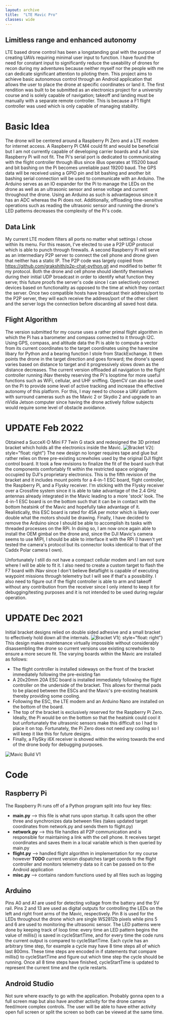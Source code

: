 ```yaml
---
layout: archive
title:  "LTE Mavic Pro"
classes: wide
---
```


## Limitless range and enhanced autonomy

LTE based drone control has been a longstanding goal with the purpose of creating UAVs requiring minimal user input to function. I have found the need for constant input to significantly reduce the useability of drones for recon during my adventures because neither myself nor the people with me can dedicate significant attention to piloting them. This project aims to achieve basic autonomous control through an Android application that allows the user to place the drone at specific coordinates or land it. The first rendition was built to be submitted as an electronics project for a university course and is solely capable of navigation; takeoff and landing must be manually with a separate remote controller. This is because a F1 flight controller was used which is only capable of managing stability. 

# Basic Idea

The drone will be centered around a Raspberry Pi Zero and a LTE modem for internet access. A Raspberry Pi CM4 could fit and would be beneficial but I am not currently capable of developing carrier boards and a full size Raspberry Pi will not fit. The Pi's serial port is dedicated to communicating with the flight controller through iBus since iBus operates at 115200 baud and bit bashing on the Pi becomes unreliable past 19200 baud. The GPS data will be received using a GPIO pin and bit bashing and another bit bashing serial connection will be used to communicate with an Arduino. The Arduino serves as an IO expander for the Pi to manage the LEDs on the drone as well as an ultrasonic sensor and sense voltage and current throughout the drone. Using an Arduino as such is advantageous since it has an ADC whereas the Pi does not. Additionally, offloading time-sensitive operations such as reading the ultrasonic sensor and running the drone's LED patterns decreases the complexity of the Pi's code.

## Data Link

My current LTE modem filters all ports no matter what settings I chose within its menu. For this reason, I've elected to use a P2P UDP protocol which is able to punch through firewalls. A second Raspberry Pi will serve as an intermediary P2P server to connect the cell phone and drone given that neither has a static IP. The P2P code was largely copied from https://github.com/grakshith/p2p-chat-python.git and modified to better fit my protocol. Both the drone and cell phone should identify themselves during their initial UDP broadcast in order to identify what function they serve; this future proofs the server's code since I can selectively connect devices based on functionality as opposed to the time at which they contact the server. Once two compatible hosts have broadcast their address/port to the P2P server, they will each receive the address/port of the other client and the server logs the connection before discarding all saved host data. 

## Flight Algorithm

The version submitted for my course uses a rather primal flight algorithm in which the Pi has a barometer and compass connected to it through I2C. Using GPS, compass, and altitude data the Pi is able to compute a vector from its current coordinates to the target coordinates using the haversine libary for Python and a bearing function I stole from StackExchange. It then points the drone in the target direction and goes forward; the drone's speed varies based on distance to target and it progressively slows down as the distance decreases. The current version offloaded all navigation to the flight controller running iNav thereby reserving the Pi's looptime for more useful functions such as WiFi, cellular, and UHF sniffing. OpenCV can also be used on the Pi to provide some level of active tracking and increase the effective autonomy of this platform. For this, I may need to choose a UAV platform with surround cameras such as the Mavic 2 or Skydio 2 and upgrade to an nVidia Jetson computer since having the drone actively follow subjects would require some level of obstacle avoidance.

# UPDATE Feb 2022

Obtained a SucceX-D Mini F7 Twin G stack and redesigned the 3D printed bracket which holds all the electronics inside the Mavic. 
![Bracket V2](/assets/img/hacked-mavic/board-mount-V3.PNG){: style="float: right"}
The new design no longer requires tape and glue but rather relies on three pre-existing screwholes used by the original DJI flight control board. It took a few revisions to finalize the fit of the board such that the components comfortably fit within the restricted space originally occupied by DJI's proprietary electronics. This is the fifth revision of the bracket and it includes mount points for a 4-in-1 ESC board, flight controller, the Raspberry Pi, and a Flysky receiver. I'm sticking with the Flysky receiver over a Crossfire system since it is able to take advantage of the 2.4 GHz antennas already integrated in the Mavic leading to a more 'stock' look. The 4-in-1 ESC board is on the bottom such that it can be in contact with the bottom heatsink of the Mavic and hopefully take advantage of it. Realistically, this ESC board is rated for 45A per motor which is likely over double what the motors should be drawing. Finally, I have decided to remove the Arduino since I should be able to accomplish its tasks with threaded processes on the RPi. In doing so, I am now once again able to install the OEM gimbal on the drone and, since the DJI Mavic's camera seems to use MIPI, I should be able to interface it with the RPi (I haven't yet tested the camera's protocol but its connector looks identical to that of the Caddx Polar camera I own).

Unfortunately I still do not have a compact cellular modem and I am not sure where I will be able to fit it. I also need to create a custom target to flash the F7 board with iNav since I don't believe Betaflight is capable of executing waypoint missions through telemetry but I will see if that's a possibility. I also need to figure out if the flight controller is able to arm and takeoff without any contribution from the receiver since I only intend to keep it for debugging/testing purposes and it is not intended to be used during regular operation.


# UPDATE Dec 2021

Initial bracket designs relied on double sided adhesive and a small bracket to effectively hold down all the internals. 
![Bracket V1](/assets/img/hacked-mavic/board-mount-V1.PNG){: style="float: right"}
This design makes maintenance virtually impossible without considerably disassembling the drone so current versions use existing screwholes to ensure a more secure fit. The varying boards within the Mavic are installed as follows: 
- The flight controller is installed sideways on the front of the bracket immediately following the pre-existing fan 
- A 20x20mm 20A ESC board is installed immediately following the flight controller on the underside of the bracket. This allows for thermal pads to be placed between the ESCs and the Mavic's pre-existing heatsink thereby providing some cooling.
- Following the ESC, the LTE modem and an Arduino Nano are installed on the bottom of the board.
- The top of the bracket is exclusively reserved for the Raspberry Pi Zero. Ideally, the Pi would be on the bottom so that the heatsink could cool it but unfortunately the ultrasonic sensors make this difficult so I had to place it on top. Fortunately, the Pi Zero does not need any cooling so I will keep it like this for future designs.
- Finally, a FlySky i6X receiver is shoved within the wiring towards the end of the drone body for debugging purposes.

![Mavic Build V1](/assets/img/hacked-mavic/build-V1.jpg)

# Code

## Raspberry Pi

The Raspberry Pi runs off of a Python program split into four key files: 
- **main.py** --> this file is what runs upon startup. It calls upon the other three and synchronizes data between files (takes updated target coordinates from network.py and sends them to flight.py)
- **network.py** --> this file handles all P2P communication and is responsible for maintaining a link with the cell phone. It receives target coordinates and saves them in a local variable which is then queried by main.py
- **flight.py** --> handled flight algorithm in implementation for my course however **TODO** current version dispatches target coords to the flight controller and monitors telemetry data so it can be passed on to the Android application
- **misc.py** --> contains random functions used by all files such as logging

## Arduino

Pins A0 and A1 are used for detecting voltage from the battery and the 5V rail. Pins 2 and 13 are used as digital outputs for controlling the LEDs on the left and right front arms of the Mavic, respectively. Pin 8 is used for the LEDs throughout the drone which are single WS2812b pixels while pins 5 and 6 are used to monitoring the ultrasonic sensor. The LED patterns were done by keeping track of loop time: every time an LED pattern begins the value of millis() is saved in cycleStartTime, and for every time the code runs the current output is compared to cycleStartTime. Each cycle has an arbitrary time step, for example a cycle may have 8 time steps all of which last 800ms. These time steps are encoded in if statements that compare millis() to cycleStartTime and figure out which time step the cycle should be running. Once all 8 time steps have finished, cycleStartTime is updated to represent the current time and the cycle restarts.

## Android Studio

Not sure where exactly to go with the application. Probably gonna open to a full screen map but also have another activity for the drone camera feed/more complex controls. The user will be able to have either activity open full screen or split the screen so both can be viewed at the same time. 